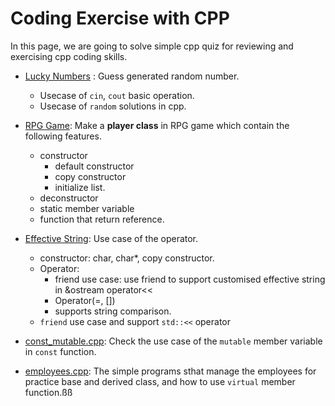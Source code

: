 # Coding Exercise with CPP
In this page, we are going to solve simple cpp quiz for reviewing and exercising cpp coding skills.

- [Lucky Numbers](lucky_numbers.cpp) : Guess generated random number.
    - Usecase of `cin`, `cout` basic operation.
    - Usecase of `random` solutions in cpp.

- [RPG Game](rpg_game.cpp): Make a __player class__ in RPG game which contain the following features.
    - constructor
        - default constructor
        - copy constructor
        - initialize list.
    - deconstructor
    - static member variable
    - function that return reference.

- [Effective String](effective_string.cpp): Use case of the operator.
    - constructor: char, char*, copy constructor.
    - Operator:
        - friend use case: use friend to support customised effective string in &ostream operator<< 
        - Operator(=, [])
        - supports string comparison.
    - `friend` use case and support `std::<<` operator
- [const_mutable.cpp](const_mutable.cpp): Check the use case of the `mutable` member variable in `const` function.
- [employees.cpp](employees.cpp): The simple programs sthat manage the employees for practice base and derived class, and how to use `virtual` member function.ßß
